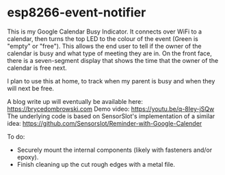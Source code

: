 # esp8266-event-notifier
This is my Google Calendar Busy Indicator. It connects over WiFi to a calendar, then turns the top LED to the colour of the event (Green is "empty" or "free"). This allows the end user to tell if the owner of the calendar is busy and what type of meeting they are in. 
On the front face, there is a seven-segment display that shows the time that the owner of the calendar is free next. 

I plan to use this at home, to track when my parent is busy and when they will next be free.

A blog write up will eventually be available here: https://brycedombrowski.com
Demo video: https://youtu.be/q-8Iey-jSQw
The underlying code is based on SensorSlot's implementation of a similar idea: https://github.com/SensorsIot/Reminder-with-Google-Calender

To do:
- Securely mount the internal components (likely with fasteners and/or epoxy).
- Finish cleaning up the cut rough edges with a metal file.
